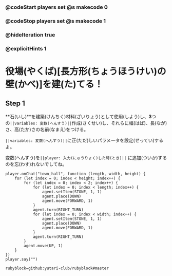 ### @codeStart players set @s makecode 0
### @codeStop players set @s makecode 1

### @hideIteration true 
### @explicitHints 1

# 役場(やくば)[長方形(ちょうほうけい)の壁(かべ)]を建(た)てる！
<!-- # Build a Town Hall! -->

## Step 1
**石(いし)**を建築(けんちく)材料(ざいりょう)として使用(しよう)し、**3**つの``||variables: 変数(へんすう)||``作成(さくせい)し、それらに幅(はば)、長(なが)さ、高(たか)さの名前(なまえ)をつける。<br>

``||variables: 変数(へんすう)||``に正(ただ)しいパラメータを設定(せってい)するよ。<br>

変数(へんすう)を``||player: 入力(にゅうりょく)した時(とき)||`` に追加(ついか)するのを忘(わす)れないでしてね。<br>


<!-- Use **stone** as your building material, create **3** ``||variable: variables||`` and name them **width**, **length** and **height**; 
set the ``||variable: variables||`` to the correct parameters. 
Don't forget to add your variables to the ``||player: on chat||`` command. -->

```ghost
player.onChat("town_hall", function (length, width, height) {
    for (let index = 0; index < height; index++) {
        for (let index = 0; index < 2; index++) {
            for (let index = 0; index < length; index++) {
                agent.setItem(STONE, 1, 1)
                agent.place(DOWN)
                agent.move(FORWARD, 1)
            }
            agent.turn(RIGHT_TURN)
            for (let index = 0; index < width; index++) {
                agent.setItem(STONE, 1, 1)
                agent.place(DOWN)
                agent.move(FORWARD, 1)
            }
            agent.turn(RIGHT_TURN)
        }
        agent.move(UP, 1)
    }
})
player.say("")
```
```package
rubyblock=github:yutari-club/rubyblock#master
```